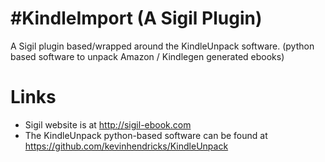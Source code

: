 #KindleImport (A Sigil Plugin)
============

A Sigil plugin based/wrapped around the KindleUnpack software. 
(python based software to unpack Amazon / Kindlegen generated ebooks)

Links
=====

* Sigil website is at http://sigil-ebook.com
* The KindleUnpack python-based software can be found at https://github.com/kevinhendricks/KindleUnpack
